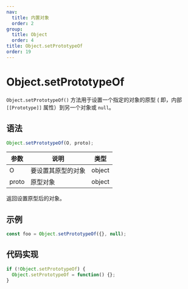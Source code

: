 ```yaml
---
nav:
  title: 内置对象
  order: 2
group:
  title: Object
  order: 4
title: Object.setPrototypeOf
order: 19
---
```


# Object.setPrototypeOf

`Object.setPrototypeOf()` 方法用于设置一个指定的对象的原型 ( 即，内部 `[[Prototype]]` 属性）到另一个对象或 `null`。

## 语法

```js
Object.setPrototypeOf(O, proto);
```

| 参数  | 说明               | 类型   |
| ----- | ------------------ | ------ |
| O     | 要设置其原型的对象 | object |
| proto | 原型对象           | object |

返回设置原型后的对象。

## 示例

```js
const foo = Object.setPrototypeOf({}, null);
```

## 代码实现

```js
if (!Object.setPrototypeOf) {
  Object.setPrototypeOf = function() {};
}
```
